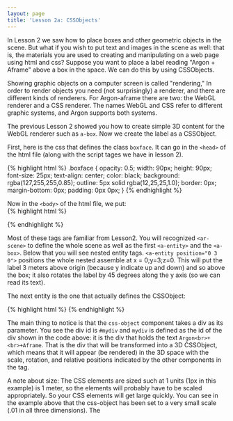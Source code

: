 ```yaml
---
layout: page
title: 'Lesson 2a: CSSObjects'
---
```


In Lesson 2 we saw how to place boxes and other geometric objects in the scene. But what if you wish to put text and images in the scene as well: that is, the materials you are used to creating and manipulating on a web page using html and css? Suppose you want to place a label reading "Argon + Aframe" above a box in the space. We can do this by using CSSObjects. 

Showing graphic objects on a computer screen is called "rendering," In order to render objects you need (not surprisingly) a renderer, and there are different kinds of renderers. For Argon-aframe there are two: the WebGL renderer and a CSS renderer. The names WebGL and CSS refer to different graphic systems, and Argon supports both systems. 

The previous Lesson 2 showed you how to create simple 3D content for the WebGL renderer such as `a-box`. Now we create the label as a CSSObject. 

First, here is the css that defines the class `boxface`. It can go in the `<head>` of the html file (along with the script tages we have in lesson 2). 
 
{% highlight html %}
.boxface {
    opacity: 0.5;
    width: 90px;
    height: 90px;
    font-size: 25px;
    text-align: center;
    color: black;
    background: rgba(127,255,255,0.85);
    outline: 5px solid rgba(12,25,25,1.0);
    border: 0px;
    margin-bottom: 0px;
    padding: 0px 0px;
}
{% endhighlight %}
 
Now in the `<body>` of the html file, we put:  
{% highlight html %}
    <div hidden>
      <div id="mydiv" class="boxface">Argon<br>+<br>AFrame</div>
    </div>
    <ar-scene>
      <a-entity id="helloworld" position="0 -1 -8">
        <a-box position="-1 0.5 1" rotation="0 45 0" width="1" 
               height="1" depth="1"  color="#4CC3D9" ></a-box>
        <a-entity position="0 3 0" rotation="0 45 0">
            <a-entity css-object="div: #mydiv" scale="0.01 0.01 0.01" rotation="0 0 0" position="0 0 0.5">
            </a-entity>
        </a-entity>
      </a-entity>
    </ar-scene>
{% endhighlight %}

Most of these tags are familiar from Lesson2. You will recognized `<ar-scene>` to define the whole scene as well as the first `<a-entity>` and the `<a-box>`.  Below that you will see nested entity tags. `<a-entity position="0 3 0">` positions the whole nested assemble at x = 0;y=3;z=0. This will put the label 3 meters above origin (because y indicate up and down) and so above the box; it also rotates the label by 45 degrees along the y axis (so we can read its text). 

The next entity is the one that actually defines the CSSObject:

{% highlight html %}
   <a-entity css-object="div: #mydiv" scale="0.01 0.01 0.01" rotation="0 0 0" position="0 0 0.5"></a-entity>
{% endhighlight %}

The main thing to notice is that the `css-object` component takes a div as its parameter. You see the div id is `#mydiv` and `mydiv` is defined as the id of the div shown in the code above: it is the div that holds the text `Argon<br>+<br>+Aframe`. That is the div that will be transformed into a 3D CSSObject, which means that it will appear (be rendered) in the 3D space with the scale, rotation, and relative positions indicated by the other components in the tag.  

A note about size: The CSS elements are sized such at 1 units (1px in this example) is 1 meter, so the elements will probably have to be scaled appropriately. So your CSS elements will get large quickly. You can see in the example above that the css-object has been set to a very small scale (.01 in all three dimensions). The 